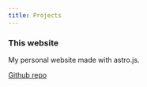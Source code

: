```yaml
---
title: Projects
---
```


### This website

My personal website made with astro.js.

[Github repo](https://github.com/fransek/me)
